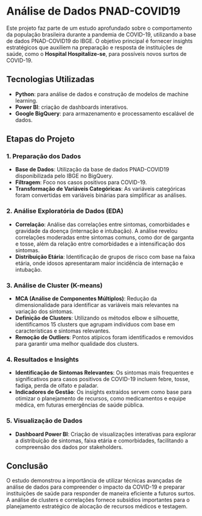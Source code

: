 # Análise de Dados PNAD-COVID19

Este projeto faz parte de um estudo aprofundado sobre o comportamento da população brasileira durante a pandemia de COVID-19, utilizando a base de dados PNAD-COVID19 do IBGE. O objetivo principal é fornecer insights estratégicos que auxiliem na preparação e resposta de instituições de saúde, como o **Hospital Hospitalize-se**, para possíveis novos surtos de COVID-19.

## Tecnologias Utilizadas
- **Python**: para análise de dados e construção de modelos de machine learning.
- **Power BI**: criação de dashboards interativos.
- **Google BigQuery**: para armazenamento e processamento escalável de dados.

## Etapas do Projeto

### 1. Preparação dos Dados
- **Base de Dados**: Utilização da base de dados PNAD-COVID19 disponibilizada pelo IBGE no BigQuery.
- **Filtragem**: Foco nos casos positivos para COVID-19.
- **Transformação de Variáveis Categóricas**: As variáveis categóricas foram convertidas em variáveis binárias para simplificar as análises.

### 2. Análise Exploratória de Dados (EDA)
- **Correlação**: Análise das correlações entre sintomas, comorbidades e gravidade da doença (internação e intubação). A análise revelou correlações moderadas entre sintomas comuns, como dor de garganta e tosse, além da relação entre comorbidades e a intensificação dos sintomas.
- **Distribuição Etária**: Identificação de grupos de risco com base na faixa etária, onde idosos apresentaram maior incidência de internação e intubação.

### 3. Análise de Cluster (K-means)
- **MCA (Análise de Componentes Múltiplos)**: Redução da dimensionalidade para identificar as variáveis mais relevantes na variação dos sintomas.
- **Definição de Clusters**: Utilizando os métodos elbow e silhouette, identificamos 15 clusters que agrupam indivíduos com base em características e sintomas relevantes.
- **Remoção de Outliers**: Pontos atípicos foram identificados e removidos para garantir uma melhor qualidade dos clusters.

### 4. Resultados e Insights
- **Identificação de Sintomas Relevantes**: Os sintomas mais frequentes e significativos para casos positivos de COVID-19 incluem febre, tosse, fadiga, perda de olfato e paladar.
- **Indicadores de Gestão**: Os insights extraídos servem como base para otimizar o planejamento de recursos, como medicamentos e equipe médica, em futuras emergências de saúde pública.

### 5. Visualização de Dados
- **Dashboard Power BI**: Criação de visualizações interativas para explorar a distribuição de sintomas, faixa etária e comorbidades, facilitando a compreensão dos dados por stakeholders.

## Conclusão
O estudo demonstrou a importância de utilizar técnicas avançadas de análise de dados para compreender o impacto da COVID-19 e preparar instituições de saúde para responder de maneira eficiente a futuros surtos. A análise de clusters e correlações fornece subsídios importantes para o planejamento estratégico de alocação de recursos médicos e testagem.

